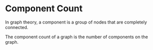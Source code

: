 # Component Count

In graph theory, a component is a group of nodes that are completely
connected.

The component count of a graph is the number of components on the graph.
